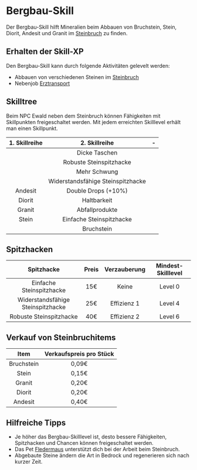 # Bergbau-Skill 

Der Bergbau-Skill hilft Mineralien beim Abbauen von Bruchstein, Stein, Diorit, Andesit und Granit im [Steinbruch](../../pages/nebenjobs/bergbau.md) zu finden.

## Erhalten der Skill-XP 
Den Bergbau-Skill kann durch folgende Aktivitäten gelevelt werden:

* Abbauen von verschiedenen Steinen im [Steinbruch](../../pages/nebenjobs/bergbau.md)
* Nebenjob [Erztransport](../../pages/nebenjobs/erztransport.md)

## Skilltree

Beim NPC Ewald neben dem Steinbruch können Fähigkeiten mit Skillpunkten freigeschaltet werden. Mit jedem erreichten Skilllevel erhält man einen Skillpunkt.

| 1. Skillreihe | 2. Skillreihe | - |
|:-:|:-:|:-:|
|| Dicke Taschen ||
|| Robuste Steinspitzhacke||
|| Mehr Schwung ||
|| Widerstandsfähige Steinspitzhacke ||
| Andesit | Double Drops (+10%) ||
| Diorit | Haltbarkeit ||
| Granit | Abfallprodukte ||
| Stein | Einfache Steinspitzhacke ||
|| Bruchstein ||

## Spitzhacken

| Spitzhacke | Preis | Verzauberung | Mindest-Skilllevel |
| :-: | :-: | :-: | :-: |
| Einfache Steinspitzhacke | 15€ | Keine | Level 0 |
| Widerstandsfähige Steinspitzhacke | 25€ | Effizienz 1 | Level 4 |
| Robuste Steinspitzhacke | 40€ | Effizienz 2 | Level 6 |

## Verkauf von Steinbruchitems

| Item | Verkaufspreis pro Stück |
|:-:|:-:|
| Bruchstein | 0,09€ |
| Stein | 0,15€ |
| Granit | 0,20€ |
| Diorit | 0,20€ |
| Andesit | 0,40€ |

## Hilfreiche Tipps

* Je höher das Bergbau-Skilllevel ist, desto bessere Fähigkeiten, Spitzhacken und Chancen können freigeschaltet werden.
* Das Pet [Fledermaus](../../pages/pets/fledermaus.md) unterstützt dich bei der Arbeit beim Steinbruch.
* Abgebaute Steine ändern die Art in Bedrock und regenerieren sich nach kurzer Zeit.
